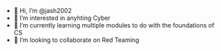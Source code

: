 - 👋 Hi, I’m @jash2002
- 👀 I’m interested in anyhting Cyber 
- 🌱 I’m currently learning multiple modules to do with the foundations of CS 
- 💞️ I’m looking to collaborate on Red Teaming 


<!---
jash2002/jash2002 is a ✨ special ✨ repository because its `README.md` (this file) appears on your GitHub profile.
You can click the Preview link to take a look at your changes.
--->
